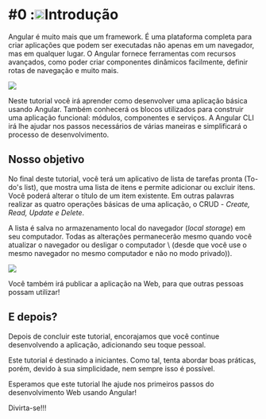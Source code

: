 # \#0 :<img class="emoji" alt="dancer" height="20" width="20" src="https://github.githubassets.com/images/icons/emoji/unicode/1f483.png">Introdução

Angular é muito mais que um framework. É uma plataforma completa para criar aplicações que podem ser executadas não apenas em um navegador, mas em qualquer lugar. O Angular fornece ferramentas com recursos avançados, como poder criar componentes dinâmicos facilmente, definir rotas de navegação e muito mais.

![](/assets/angular.png)

Neste tutorial você irá aprender como desenvolver uma aplicação básica usando Angular. Também conhecerá os blocos utilizados para construir uma aplicação funcional: módulos, componentes e serviços. A Angular CLI irá lhe ajudar nos passos necessários de várias maneiras e simplificará o processo de desenvolvimento.

## Nosso objetivo

No final deste tutorial, você terá um aplicativo de lista de tarefas pronta (To-do's list), que mostra uma lista de itens e permite adicionar ou excluir itens. Você poderá alterar o título de um item existente.
Em outras palavras realizar as quatro operações básicas de uma aplicação, o CRUD - *Create, Read, Update e Delete*. 

A lista é salva no armazenamento local do navegador (*local storage*) em seu computador. Todas as alterações permanecerão mesmo quando você atualizar o navegador ou desligar o computador \ (desde que você use o mesmo navegador no mesmo computador e não no modo privado)\).

![](../.gitbook/assets/todo-app-final%20%281%29.gif)

Você também irá publicar a aplicação na Web, para que outras pessoas possam utilizar!


## E depois?

Depois de concluir este tutorial, encorajamos que você continue desenvolvendo a aplicação, adicionando seu toque pessoal.

Este tutorial é destinado a iniciantes. Como tal, tenta abordar boas práticas, porém, devido à sua simplicidade, nem sempre isso é possível.

Esperamos que este tutorial lhe ajude nos primeiros passos do desenvolvimento Web usando Angular!

Divirta-se!!!

